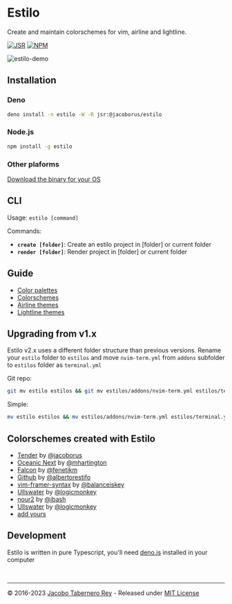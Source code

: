 # Estilo

Create and maintain colorschemes for vim, airline and lightline.

[![JSR](https://jsr.io/badges/@jacoborus/estilo)](https://jsr.io/@jacoborus/estilo)
[![NPM](https://img.shields.io/npm/v/estilo)](https://www.npmjs.com/package/estilo)

![estilo-demo](https://cloud.githubusercontent.com/assets/829859/18419822/ea729490-7863-11e6-8d04-ddb327da68cd.gif)

## Installation

### Deno

```sh
deno install -n estilo -W -R jsr:@jacoborus/estilo
```

### Node.js

```sh
npm install -g estilo
```

### Other plaforms

[Download the binary for your OS](https://github.com/jacoborus/estilo/releases)

## CLI

Usage: `estilo [command]`

Commands:

- **`create [folder]`**: Create an estilo project in [folder] or current folder
- **`render [folder]`**: Render project in [folder] or current folder

## Guide

- [Color palettes](docs/color-palettes.md)
- [Colorschemes](docs/colorschemes.md)
- [Airline themes](docs/airline.md)
- [Lightline themes](docs/lightline.md)

## Upgrading from v1.x

Estilo v2.x uses a different folder structure than previous versions. Rename
your `estilo` folder to `estilos` and move `nvim-term.yml` from `addons`
subfolder to `estilos` folder as `terminal.yml`

Git repo:

```sh
git mv estilo estilos && git mv estilos/addons/nvim-term.yml estilos/terminal.yml
```

Simple:

```sh
mv estilo estilos && mv estilos/addons/nvim-term.yml estilos/terminal.yml
```

## Colorschemes created with Estilo

- [Tender](https://github.com/jacoborus/tender.vim) by
  [@jacoborus](https://github.com/jacoborus)
- [Oceanic Next](https://github.com/mhartington/oceanic-next) by
  [@mhartington](https://github.com/mhartington)
- [Falcon](https://github.com/fenetikm/falcon) by
  [@fenetikm](https://github.com/fenetikm)
- [Github](https://github.com/albertorestifo/github.vim) by
  [@albertorestifo](https://github.com/albertorestifo)
- [vim-framer-syntax](https://github.com/balanceiskey/vim-framer-syntax) by
  [@balanceiskey](https://github.com/balanceiskey)
- [Ullswater](https://github.com/logicmonkey/Ullswater) by
  [@logicmonkey](https://github.com/logicmonkey)
- [nour2](https://github.com/ibash/nour2) by [@ibash](https://github.com/ibash)
- [Ullswater](https://github.com/logicmonkey/Ullswater) by
  [@logicmonkey](https://github.com/logicmonkey)
- [add yours](https://github.com/jacoborus/estilo/issues/new)

## Development

Estilo is written in pure Typescript, you'll need [deno.js](https://deno.land/)
installed in your computer

<br>

---

© 2016-2023 [Jacobo Tabernero Rey](http://jacobo.codes) - Released under
[MIT License](https://raw.github.com/jacoborus/estilo/master/LICENSE)
